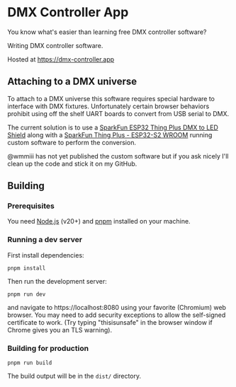 # DMX Controller App

You know what's easier than learning free DMX controller software?

Writing DMX controller software.

Hosted at https://dmx-controller.app

## Attaching to a DMX universe

To attach to a DMX universe this software requires special hardware to interface with DMX fixtures. Unfortunately certain browser behaviors prohibit using off the shelf UART boards to convert from USB serial to DMX.

The current solution is to use a [SparkFun ESP32 Thing Plus DMX to LED Shield](https://www.sparkfun.com/products/15110) along with a [
SparkFun Thing Plus - ESP32-S2 WROOM](https://www.sparkfun.com/products/17743) running custom software to perform the conversion.

@wmmiii has not yet published the custom software but if you ask nicely I'll clean up the code and stick it on my GitHub.

## Building

### Prerequisites

You need [Node.js](https://nodejs.org/) (v20+) and [pnpm](https://pnpm.io/) installed on your machine.

### Running a dev server

First install dependencies:

```
pnpm install
```

Then run the development server:

```
pnpm run dev
```

and navigate to https://localhost:8080 using your favorite (Chromium) web browser. You may need to add security exceptions to allow the self-signed certificate to work. (Try typing "thisisunsafe" in the browser window if Chrome gives you an TLS warning).

### Building for production

```
pnpm run build
```

The build output will be in the `dist/` directory.
